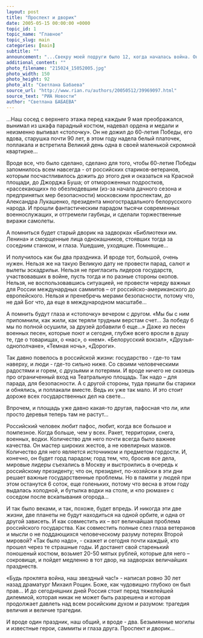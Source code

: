 ```yaml
---
layout: post
title: "Проспект и дворик"
date: 2005-05-15 00:00:00 +0000
topic_id: 1
topic_name: "Главное"
topic_slug: main
categories: [main]
subtitle: ""
announcement: "...Свекру моей подруги было 12, когда началась война. Он работал на московском заводе, как и другие мальчики из его двора, где-то у станции метро «Библиотека им. Ленина». Дом, в котором он жил, давно превращен во что-то нежилое, уж больно хорошо он расположен, чтобы оставить там низкодоходных жильцов. Но двор остался. И каждый год 9 мая те мальчишки, старики сегодня, собираются в этом дворе. Отметить День Победы, помянуть ушедших, пожелать здоровья живущим..."
additional_content: ""
photo_filename: "215024_15052005.jpg"
photo_width: 150
photo_height: 92
photo_alt: "Светлана Бабаева"
source_url: "http://www.rian.ru/authors/20050512/39969097.html"
source_text: "РИА Новости"
author: "Светлана БАБАЕВА"
---
```

...Наш сосед с верхнего этажа перед каждым 9 мая преображался, вынимал из шкафа парадный костюм, надевал ордена и медали и неизменно выпивал «стопочку». Он не дожил до 60-летия Победы, его вдова, старушка почти 90 лет, в этом году надела белый платочек, поплакала и встретила Великий день одна в своей маленькой скромной квартирке...

Вроде все, что было сделано, сделано для того, чтобы 60-летие Победы запомнилось всем навсегда - от российских стариков-ветеранов, которым посчастливилось дожить до этого дня и оказаться на Красной площади, до Джорджа Буша; от отмороженных подростков, «рассекающих» по обезлюдевшим (из-за начала дачного сезона и предпринятых мер безопасности) московским проспектам, до Александра Лукашенко, президента многострадального белорусского народа. И прошли фантастическим парадом тысячи современных военнослужащих, и отгремели гаубицы, и сделали торжественные виражи самолеты.

А помниться будет старый дворик на задворках «Библиотеки им. Ленина» и сморщенные лица однокашников, стоявших тогда за соседним станком, и глаза. Ушедшие, уходящие. Помнящие...

И получилось как бы два праздника. И вроде тот, большой, очень нужен. Нельзя же на такую Великую дату не провести парад, салют и вылеты эскадрильи. Нельзя не пригласить лидеров государств, участвовавших в войне, пусть тогда и по разные стороны окопов. Нельзя, не воспользовавшись ситуацией, не провести череду важных для России междунардных саммитов – от российско-американского до европейского. Нельзя и пренебречь мерами безопасности, потому что, не дай Бог что, да еще в международном масштабе...

А помнить будут глаза и «стопочку» вечером с другом. «Мы бы с ним припомнили, как жили, как теряли трудным верстам счет... За победу б мы по полной осушили, за друзей добавили б еще...» Даже из песен военных песен, которые поют и сегодня, глубже всего вросли в душу те, где о товарищах, о «нас», о «нем». «Белорусский вокзал», «Друзья-однополчане», «Темная ночь», «Дороги».

Так давно повелось в российской жизни: государство - где-то там наверху, и люди - где-то сильно ниже. Со своими человеческими радостями и горем, с друзьями и потерями. И вроде ничего не сказешь про ограниченный вход на Театральную площадь. Так надо – для парада, для безопасности. А с другой стороны, туда пришли бы старики и обнялись, и поплакали вместе. Ведь их уже так мало. И это стоит дороже всех государственных дел на свете...

Впрочем, и площадь уже давно какая-то другая, пафосная что ли, или просто деревья теперь там не растут...

Российский человек любит пафос, любит, когда все большое и помпезное. Когда больше, чем у всех. Ракет, территории, снега, военных, водки. Количество для него почти всегда было важнее качества. Он мастер широких жестов, а не ювелирных мазков. Количество для него является источником и предметом гордости. И, конечно, он будет горд парадом; горд тем, что, бросив все дела, мировые лидеры съехались в Москву и выстроились в очередь к российскому президенту; что он, президент, по-хозяйски в эти дни решает важные государственные проблемы. 
Но в памяти у людей при этом останутся 6 соток, еще голеньких, потому что весна в этом году выдалась холодной, и бутылка водки на столе, и «по рюмахе» с соседом после вскапывания огорода...

И так было веками, и так, похоже, будет впредь. И никогда эти две жизни, две планеты не будут находиться на одной орбите, и одна от другой зависеть. И как совместить их – вот величайшая проблема российского государства. Как совместить полные слез глаза ветеранов и мысли о не поддающихся человеческому разуму потерях Второй мировой? «Так было надо», - скажет и сегодня почти каждый, кто прошел через те страшные годы. И достанет свой старенький поношеный костюм, возьмет 20-50 мятых рублей, которые для него – сокровище, и пойдет медленно в тот двор, на задворках величайших празднеств.

«Будь проклята война, наш звездный час!» - написал ровно 30 лет назад драматург Михаил Рощин. Боже, как чудовищно глубоко он был прав... И до сегодняшних дней Россия стоит перед тяжелейшей дилеммой, которая никак не может быть разрешена и которая продолжает давлеть над всем росийским духом и разумом: трагедия величия и величие трагедии.

И вроде один праздник, наш общий, и вроде - два. Безымянные могилы и известные герои, саммиты и глаза друга. Проспект и дворик...
